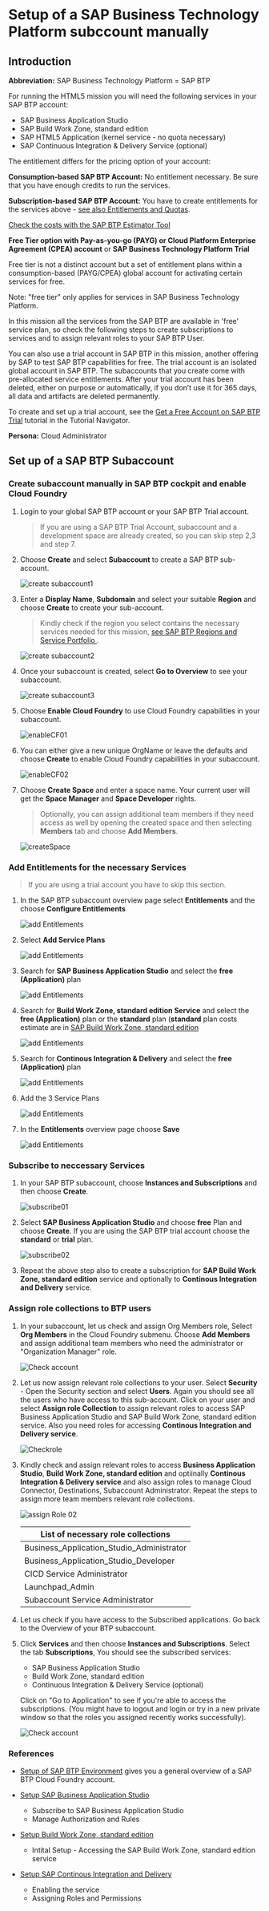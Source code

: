 # Setup of a SAP Business Technology Platform subccount manually

## Introduction

**Abbreviation:** SAP Business Technology Platform = SAP BTP

For running the HTML5 mission you will need the following services in your SAP BTP account:

* SAP Business Application Studio
* SAP Build Work Zone, standard edition   
* SAP HTML5 Application (kernel service - no quota necessary)
* SAP Continuous Integration & Delivery Service (optional)

The entitlement differs for the pricing option of your account:

**Consumption-based SAP BTP Account:** 
No entitlement necessary. Be sure that you have enough credits to run the services.

**Subscription-based SAP BTP Account:** 
You have to create entitlements for the services above - [see also Entitlements and Quotas](https://help.sap.com/viewer/df50977d8bfa4c9a8a063ddb37113c43/Cloud/en-US/38ecf59cdda64150a102cfaa62d5faab.html#loio363f0f68f9704830ac65c87a2562559b).


[Check the costs with the SAP BTP Estimator Tool](https://www.sap.com/products/cloud-platform/pricing/estimator-tool.html)

**Free Tier option with Pay-as-you-go (PAYG) or Cloud Platform Enterprise Agreement (CPEA) account** or **SAP Business Technology Platform Trial**

Free tier is not a distinct account but a set of entitlement plans within a consumption-based (PAYG/CPEA) global account for activating certain services for free.

Note: "free tier" only applies for services in SAP Business Technology Platform.

In this mission all the services from the SAP BTP are available in 'free' service plan, so check the following steps to create subscriptions to services and to assign relevant roles to your SAP BTP User.

You can also use a trial account in SAP BTP in this mission, another offering by SAP to test SAP BTP capabilities for free. The trial account is an isolated global account in SAP BTP. The subaccounts that you create come with pre-allocated service entitlements. After your trial account has been deleted, either on purpose or automatically, if you don’t use it for 365 days, all data and artifacts are deleted permanently.

To create and set up a trial account, see the [Get a Free Account on SAP BTP Trial](https://developers.sap.com/tutorials/hcp-create-trial-account.html) tutorial in the Tutorial Navigator.


**Persona:** Cloud Administrator



## Set up of a SAP BTP Subaccount

### Create subaccount manually in SAP BTP cockpit and enable Cloud Foundry

   
1. Login to your global SAP BTP account or your SAP BTP Trial account. 

   > If you are using a SAP BTP Trial Account, subaccount and a development space are already created, so you can skip step 2,3 and step 7.
   
2. Choose **Create** and select **Subaccount** to create a SAP BTP sub-account.
   
   ![create subaccount1](./images/createsubaccount1.png)

3. Enter a **Display Name**, **Subdomain** and select your suitable **Region** and choose **Create** to create your sub-account. 

   > Kindly check if the region you select contains the necessary services needed for this mission, [see SAP BTP Regions and Service Portfolio ](https://help.sap.com/doc/aa1ccd10da6c4337aa737df2ead1855b/Cloud/en-US/3b642f68227b4b1398d2ce1a5351389a.html).
   
   ![create subaccount2](./images/createsubaccount2.png)

4. Once your subaccount is created, select **Go to Overview** to see your subaccount.
    
    ![create subaccount3](./images/createsubaccount3.png)
    
5. Choose **Enable Cloud Foundry** to use Cloud Foundry capabilities in your subaccount.

   ![enableCF01](./images/enableCF01.png)
   
6. You can either give a new unique OrgName or leave the defaults and choose **Create** to enable Cloud Foundry capabilities in your subaccount.

   ![enableCF02](./images/enableCF02.png)

7. Choose **Create Space** and enter a space name. Your current user will get the **Space Manager** and **Space Developer** rights.
   > Optionally, you can assign additional team members if they need access as well by opening the created space and then selecting **Members** tab and choose **Add Members**.

   ![createSpace](./images/createSpace.png)

### Add Entitlements for the necessary Services

> If you are using a trial account you have to skip this section.

1. In the SAP BTP subaccount overview page select **Entitlements** and the choose **Configure Entitlements**
   
   ![add Entitlements](./images/entitlement1.png)
2. Select **Add Service Plans**
   
   ![add Entitlements](./images/entitlement2.png)

3. Search for **SAP Business Application Studio** and select the **free (Application)** plan
   
   ![add Entitlements](./images/entitlement3.png) 

4. Search for **Build Work Zone, standard edition Service** and select the **free (Application)** plan or the **standard** plan (**standard** plan costs estimate are in [SAP Build Work Zone, standard edition](https://discovery-center.cloud.sap/serviceCatalog/sap-build-work-zone-standard-edition?region=all&tab=service_plan)
   
   ![add Entitlements](./images/entitlement4.png)

5. Search for **Continous Integration & Delivery** and select the **free (Application)** plan
   
   ![add Entitlements](./images/entitlement5.png)

6. Add the 3 Service Plans
   
   ![add Entitlements](./images/entitlement6.png)

7. In the **Entitlements** overview page choose **Save** 
   
   ![add Entitlements](./images/entitlement7.png)

### Subscribe to neccessary Services

1. In your SAP BTP subaccount, choose **Instances and Subscriptions** and then choose **Create**.
   
   ![subscribe01](./images/subscribe01.png)
   
2. Select **SAP Business Application Studio** and choose **free** Plan and choose **Create**. If you are using the SAP BTP trial account choose the **standard** or **trial** plan. 

   ![subscribe02](./images/subscribe02.png)

3. Repeat the above step also to create a subscription for **SAP Build Work Zone, standard edition** service and optionally to **Continous Integration and Delivery** service.


### Assign role collections to BTP users


1. In your subaccount, let us check and assign Org Members role, Select **Org Members** in the Cloud Foundry submenu. Choose **Add Members** and assign additional team members who need the administrator or "Organization Manager" role. 
   
     ![Check account](./images/checkMembers.png)

2. Let us now assign relevant role collections to your user. Select **Security** - Open the Security section and select **Users**. Again you should see all the users who have access to this sub-account. Click on your user and select **Assign role Collection** to assign relevant roles to access SAP Business Application Studio and SAP Build Work Zone, standard edition service. Also you need roles for accessing **Continous Integration and Delivery service**.

     ![Checkrole](./images/assignRole01.png)




3. Kindly check and assign relevant roles to access  **Business Application Studio**, **Build Work Zone, standard edition** and optiinally **Continous Integration & Delivery service** and also assign roles to manage Cloud Connector, Destinations, Subaccount Administrator. Repeat the steps to assign more team members relevant role collections.

     ![assign Role 02](./images/assignRole02.png)
   

    | List of necessary role collections | 
    |-------------------------------------------|
    | Business_Application_Studio_Administrator | 
    | Business_Application_Studio_Developer | 
    | CICD Service Administrator | 
    | Launchpad_Admin | 
    | Subaccount Service Administrator| 
     
4. Let us check if you have access to the Subscribed applications. Go back to the Overview of your BTP subaccount.

5. Click **Services** and then choose **Instances and Subscriptions**. Select the tab **Subscriptions**, You should see the subscribed services:

    * SAP Business Application Studio
    * Build Work Zone, standard edition
    * Continuous Integration & Delivery Service (optional)
  
   Click on "Go to Application" to see if you're able to access the subscriptions. (You might have to logout and login or try in a new private window so that the roles you assigned recently works successfully).

   ![Check account](./images/openBizAppStudio.png)
   
   

### References


* [Setup of SAP BTP Environment](https://help.sap.com/viewer/368c481cd6954bdfa5d0435479fd4eaf/Cloud/en-US/302b47b11e1749c3aa9478f4123fc216.html) gives you a general overview of a SAP BTP Cloud Foundry account.

  
* [Setup SAP Business Application Studio](https://help.sap.com/viewer/9d1db9835307451daa8c930fbd9ab264/Cloud/en-US/6331319fd9ea4f0ea5331e21df329539.html)
  
    * Subscribe to SAP Business Application Studio
    * Manage Authorization and Rules
  

* [Setup Build Work Zone, standard edition](https://help.sap.com/viewer/8c8e1958338140699bd4811b37b82ece/Cloud/en-US/fd79b232967545569d1ae4d8f691016b.html)

    * Intital Setup - Accessing the SAP Build Work Zone, standard edition service

* [Setup SAP Continous Integration and Delivery](https://help.sap.com/viewer/99c72101f7ee40d0b2deb4df72ba1ad3/Cloud/en-US/719acaf61e4b4bf0a496483155c52570.html)
  
    * Enabling the service
    * Assigning Roles and Permissions






